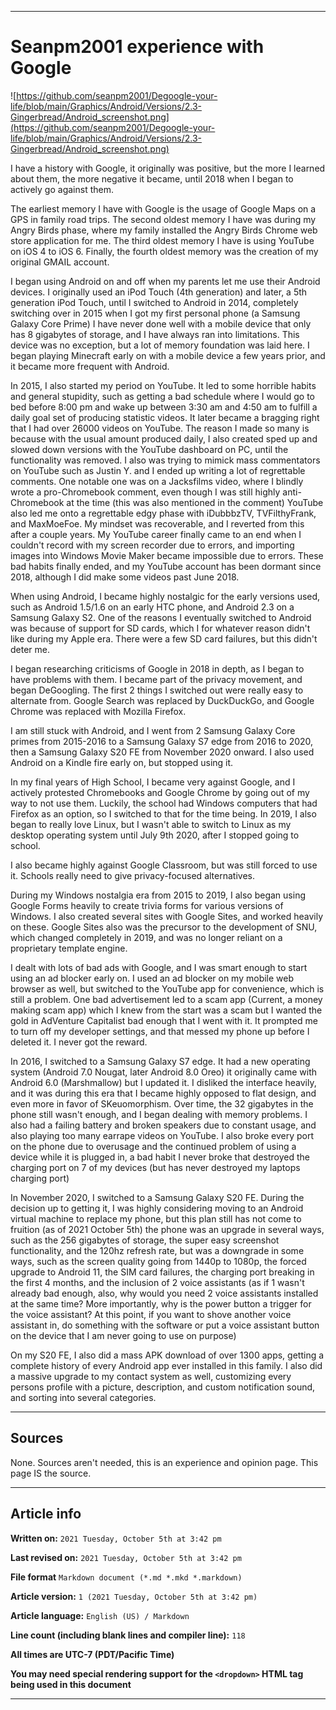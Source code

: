   
***

# Seanpm2001 experience with Google

![https://github.com/seanpm2001/Degoogle-your-life/blob/main/Graphics/Android/Versions/2.3-Gingerbread/Android_screenshot.png](https://github.com/seanpm2001/Degoogle-your-life/blob/main/Graphics/Android/Versions/2.3-Gingerbread/Android_screenshot.png)

<!-- Notes
Notes

Google Chrome Angry Birds
First gmail account
Back button
Minecraft early on
Clash of Clans
Morning gaming
General stupidity
Jacksfilms Chromebooks comment
Early versions of Android
Google search usage
Switching to DuckDuckGo 2018/2019
YouTube era {
	Early videos
	Stat videos
	Video bragging
}
Galaxy core prime 2x experience
SD card support
Kindle Android early on
Classroom usage dislike
Google Forms + Windows era
Google Sites
Bad ads
Developer settings
S7 edge experience {
	New system
	Memory problems over time, even 32 GB isn't enough now
	Failing battery
	Broken speakers
}
S20 FE experience {
	Starting to move from ANdroid
	The mass APK download
}
!-->

I have a history with Google, it originally was positive, but the more I learned about them, the more negative it became, until 2018 when I began to actively go against them.

The earliest memory I have with Google is the usage of Google Maps on a GPS in family road trips. The second oldest memory I have was during my Angry Birds phase, where my family installed the Angry Birds Chrome web store application for me. The third oldest memory I have is using YouTube on iOS 4 to iOS 6. Finally, the fourth oldest memory was the creation of my original GMAIL account.

I began using Android on and off when my parents let me use their Android devices. I originally used an iPod Touch (4th generation) and later, a 5th generation iPod Touch, until I switched to Android in 2014, completely switching over in 2015 when I got my first personal phone (a Samsung Galaxy Core Prime) I have never done well with a mobile device that only has 8 gigabytes of storage, and I have always ran into limitations. This device was no exception, but a lot of memory foundation was laid here. I began playing Minecraft early on with a mobile device a few years prior, and it became more frequent with Android.

In 2015, I also started my period on YouTube. It led to some horrible habits and general stupidity, such as getting a bad schedule where I would go to bed before 8:00 pm and wake up between 3:30 am and 4:50 am to fulfill a daily goal set of producing statistic videos. It later became a bragging right that I had over 26000 videos on YouTube. The reason I made so many is because with the usual amount produced daily, I also created sped up and slowed down versions with the YouTube dashboard on PC, until the functionality was removed. I also was trying to mimick mass commentators on YouTube such as Justin Y. and I ended up writing a lot of regrettable comments. One notable one was on a Jacksfilms video, where I blindly wrote a pro-Chromebook comment, even though I was still highly anti-Chromebook at the time (this was also mentioned in the comment) YouTube also led me onto a regrettable edgy phase with iDubbbzTV, TVFilthyFrank, and MaxMoeFoe. My mindset was recoverable, and I reverted from this after a couple years. My YouTube career finally came to an end when I couldn't record with my screen recorder due to errors, and importing images into Windows Movie Maker became impossible due to errors. These bad habits finally ended, and my YouTube account has been dormant since 2018, although I did make some videos past June 2018.

When using Android, I became highly nostalgic for the early versions used, such as Android 1.5/1.6 on an early HTC phone, and Android 2.3 on a Samsung Galaxy S2. One of the reasons I eventually switched to Android was because of support for SD cards, which I for whatever reason didn't like during my Apple era. There were a few SD card failures, but this didn't deter me.

I began researching criticisms of Google in 2018 in depth, as I began to have problems with them. I became part of the privacy movement, and began DeGoogling. The first 2 things I switched out were really easy to alternate from. Google Search was replaced by DuckDuckGo, and Google Chrome was replaced with Mozilla Firefox.

I am still stuck with Android, and I went from 2 Samsung Galaxy Core primes from 2015-2016 to a Samsung Galaxy S7 edge from 2016 to 2020, then a Samsung Galaxy S20 FE from November 2020 onward. I also used Android on a Kindle fire early on, but stopped using it.

In my final years of High School, I became very against Google, and I actively protested Chromebooks and Google Chrome by going out of my way to not use them. Luckily, the school had Windows computers that had Firefox as an option, so I switched to that for the time being. In 2019, I also began to really love Linux, but I wasn't able to switch to Linux as my desktop operating system until July 9th 2020, after I stopped going to school.

I also became highly against Google Classroom, but was still forced to use it. Schools really need to give privacy-focused alternatives.

During my Windows nostalgia era from 2015 to 2019, I also began using Google Forms heavily to create trivia forms for various versions of Windows. I also created several sites with Google Sites, and worked heavily on these. Google Sites also was the precursor to the development of SNU, which changed completely in 2019, and was no longer reliant on a proprietary template engine.

I dealt with lots of bad ads with Google, and I was smart enough to start using an ad blocker early on. I used an ad blocker on my mobile web browser as well, but switched to the YouTube app for convenience, which is still a problem. One bad advertisement led to a scam app (Current, a money making scam app) which I knew from the start was a scam but I wanted the gold in AdVenture Capitalist bad enough that I went with it. It prompted me to turn off my developer settings, and that messed my phone up before I deleted it. I never got the reward.

In 2016, I switched to a Samsung Galaxy S7 edge. It had a new operating system (Android 7.0 Nougat, later Android 8.0 Oreo) it originally came with Android 6.0 (Marshmallow) but I updated it. I disliked the interface heavily, and it was during this era that I became highly opposed to flat design, and even more in favor of SKeuomorphism. Over time, the 32 gigabytes in the phone still wasn't enough, and I began dealing with memory problems. I also had a failing battery and broken speakers due to constant usage, and also playing too many earrape videos on YouTube. I also broke every port on the phone due to overusage and the continued problem of using a device while it is plugged in, a bad habit I never broke that destroyed the charging port on 7 of my devices (but has never destroyed my laptops charging port)

In November 2020, I switched to a Samsung Galaxy S20 FE. During the decision up to getting it, I was highly considering moving to an Android virtual machine to replace my phone, but this plan still has not come to fruition (as of 2021 October 5th) the phone was an upgrade in several ways, such as the 256 gigabytes of storage, the super easy screenshot functionality, and the 120hz refresh rate, but was a downgrade in some ways, such as the screen quality going from 1440p to 1080p, the forced upgrade to Android 11, the SIM card failures, the charging port breaking in the first 4 months, and the inclusion of 2 voice assistants (as if 1 wasn't already bad enough, also, why would you need 2 voice assistants installed at the same time? More importantly, why is the power button a trigger for the voice assistant? At this point, if you want to shove another voice assistant in, do something with the software or put a voice assistant button on the device that I am never going to use on purpose)

On my S20 FE, I also did a mass APK download of over 1300 apps, getting a complete history of every Android app ever installed in this family. I also did a massive upgrade to my contact system as well, customizing every persons profile with a picture, description, and custom notification sound, and sorting into several categories.

<!-- **This article on personal experience is a stub. You can help by expanding it.** !-->

<!-- **This article is a modified copy of the Wikipedia article of the same subject. It needs to be rewritten to be more original.** !-->

***

## Sources

<!-- [Wikipedia - Rhapsody (operating system)](https://en.wikipedia.org/wiki/Rhapsody_(operating_system)) !-->

None. Sources aren't needed, this is an experience and opinion page. This page IS the source.

<!-- Other sources are needed, and this article needs LOTS of improvement and original work to prevent it from being a copy and paste from Wikipedia. !-->

***

## Article info

**Written on:** `2021 Tuesday, October 5th at 3:42 pm`

**Last revised on:** `2021 Tuesday, October 5th at 3:42 pm`

**File format** `Markdown document (*.md *.mkd *.markdown)`

**Article version:** `1 (2021 Tuesday, October 5th at 3:42 pm)`

**Article language:** `English (US) / Markdown`

**Line count (including blank lines and compiler line):** `118`

**All times are UTC-7 (PDT/Pacific Time)**

**You may need special rendering support for the `<dropdown>` HTML tag being used in this document**

***

<!-- Tools

Quick copy and paste

https://github.com/seanpm2001/WacOS/wiki/

!-->

